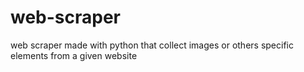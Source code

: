 # web-scraper
web scraper made with python that collect images or others specific elements from a given website
